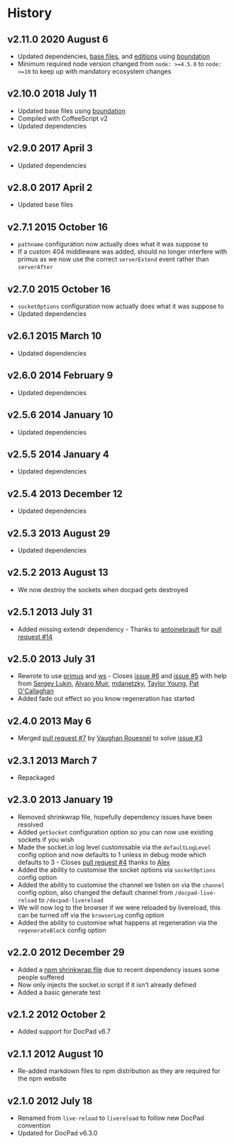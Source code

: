 # History

## v2.11.0 2020 August 6

-   Updated dependencies, [base files](https://github.com/bevry/base), and [editions](https://editions.bevry.me) using [boundation](https://github.com/bevry/boundation)
-   Minimum required node version changed from `node: >=4.5.0` to `node: >=10` to keep up with mandatory ecosystem changes

## v2.10.0 2018 July 11

-   Updated base files using [boundation](https://github.com/bevry/boundation)
-   Compiled with CoffeeScript v2
-   Updated dependencies

## v2.9.0 2017 April 3

-   Updated dependencies

## v2.8.0 2017 April 2

-   Updated base files

## v2.7.1 2015 October 16

-   `pathname` configuration now actually does what it was suppose to
-   If a custom 404 middleware was added, should no longer interfere with primus as we now use the correct `serverExtend` event rather than `serverAfter`

## v2.7.0 2015 October 16

-   `socketOptions` configuration now actually does what it was suppose to
-   Updated dependencies

## v2.6.1 2015 March 10

-   Updated dependencies

## v2.6.0 2014 February 9

-   Updated dependencies

## v2.5.6 2014 January 10

-   Updated dependencies

## v2.5.5 2014 January 4

-   Updated dependencies

## v2.5.4 2013 December 12

-   Updated dependencies

## v2.5.3 2013 August 29

-   Updated dependencies

## v2.5.2 2013 August 13

-   We now destroy the sockets when docpad gets destroyed

## v2.5.1 2013 July 31

-   Added missing extendr dependency - Thanks to [antoinebrault](https://github.com/antoinebrault) for [pull request #14](https://github.com/docpad/docpad-plugin-livereload/pull/14)

## v2.5.0 2013 July 31

-   Rewrote to use [primus](https://github.com/3rd-Eden/primus) and [ws](https://github.com/einaros/ws) - Closes [issue #6](https://github.com/docpad/docpad-plugin-livereload/issues/6) and [issue #5](https://github.com/docpad/docpad-plugin-livereload/issues/5) with help from [Sergey Lukin](https://github.com/sergeylukin), [Alvaro Muir](https://github.com/alvaromuir), [mdanetzky](https://github.com/mdanetzky), [Taylor Young](https://github.com/digitaldesigndj), [Pat O'Callaghan](https://github.com/patocallaghan)
-   Added fade out effect so you know regeneration has started

## v2.4.0 2013 May 6

-   Merged [pull request #7](https://github.com/docpad/docpad-plugin-livereload/pull/7) by [Vaughan Rouesnel](https://github.com/vjpr) to solve [issue #3](https://github.com/docpad/docpad-plugin-livereload/issues/3)

## v2.3.1 2013 March 7

-   Repackaged

## v2.3.0 2013 January 19

-   Removed shrinkwrap file, hopefully dependency issues have been resolved
-   Added `getSocket` configuration option so you can now use existing sockets if you wish
-   Made the socket.io log level customisable via the `defaultLogLevel` config option and now defaults to 1 unless in debug mode which defaults to 3 - Closes [pull request #4](https://github.com/docpad/docpad-plugin-livereload/pull/4) thanks to [Alex](https://github.com/amesarosh)
-   Added the ability to customise the socket options via `socketOptions` config option
-   Added the ability to customise the channel we listen on via the `channel` config option, also changed the default channel from `/docpad-live-reload` to `/docpad-livereload`
-   We will now log to the browser if we were reloaded by livereload, this can be turned off via the `browserLog` config option
-   Added the ability to customise what happens at regeneration via the `regenerateBlock` config option

## v2.2.0 2012 December 29

-   Added a [npm shrinkwrap file](https://npmjs.org/doc/shrinkwrap.html) due to recent dependency issues some people suffered
-   Now only injects the socket.io script if it isn't already defined
-   Added a basic generate test

## v2.1.2 2012 October 2

-   Added support for DocPad v6.7

## v2.1.1 2012 August 10

-   Re-added markdown files to npm distribution as they are required for the npm website

## v2.1.0 2012 July 18

-   Renamed from `live-reload` to `livereload` to follow new DocPad convention
-   Updated for DocPad v6.3.0
